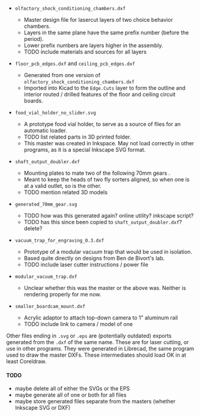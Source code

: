 

- `olfactory_shock_conditioning_chambers.dxf`
   - Master design file for lasercut layers of two choice behavior chambers.
   - Layers in the same plane have the same prefix number (before the period).
   - Lower prefix numbers are layers higher in the assembly.
   - TODO include materials and sources for all layers

- `floor_pcb_edges.dxf` and `ceiling_pcb_edges.dxf`
   - Generated from one version of `olfactory_shock_conditioning_chambers.dxf`
   - Imported into Kicad to the `Edge.Cuts` layer to form the outline and 
     interior routed / drilled features of the floor and ceiling circuit boards.

- `food_vial_holder_no_slider.svg`
   - A prototype food vial holder, to serve as a source of flies for an automatic
     loader.
   - TODO list related parts in 3D printed folder.
   - This master was created in Inkspace. May not load correctly in other programs,
     as it is a special Inkscape SVG format.

- `shaft_output_doubler.dxf`
   - Mounting plates to mate two of the following 70mm gears .
   - Meant to keep the heads of two fly sorters aligned, so when one is at a 
     valid outlet, so is the other.
   - TODO mention related 3D models
- `generated_70mm_gear.svg`
   - TODO how was this generated again? online utility? inkscape script?
   - TODO has this since been copied to `shaft_output_doubler.dxf`? delete?

- `vacuum_trap_for_engraving_0.3.dxf`
   - Prototype of a modular vacuum trap that would be used in isolation.
   - Based quite directly on designs from Ben de Bivort's lab.
   - TODO include laser cutter instructions / power file
- `modular_vacuum_trap.dxf`
   - Unclear whether this was the master or the above was. Neither is rendering 
     properly for me now.

- `smaller_boardcam_mount.dxf`
   - Acrylic adaptor to attach top-down camera to 1" aluminum rail
   - TODO include link to camera / model of one

  
Other files ending in `.svg` or `.eps` are (potentially outdated) exports 
generated from the `.dxf` of the same name. These are for laser cutting, or use
in other programs. They were generated in Librecad, the same program used to 
draw the master DXFs. These intermediates should load OK in at least Coreldraw.

#### TODO
- maybe delete all of either the SVGs or the EPS
- maybe generate all of one or both for all files
- maybe store generated files separate from the masters (whether Inkscape SVG or DXF)
